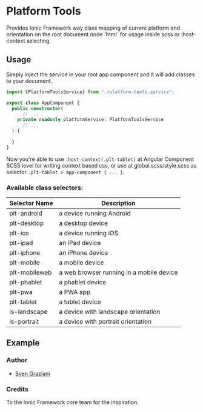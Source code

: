 # Platform Tools

Provides Ionic Framework way class mapping of current platform and orientation on the root document node ´html´ for usage inside scss or :host-context selecting.

## Usage
Simply inject the service in your root app component and it will add classes to your document.
```typescript
import {PlatformToolsService} from "./platform-tools.service";

export class AppComponent {
  public constructor(
      // ... 
    private readonly platformService: PlatformToolsService
      // ... 
  ) {

  }
}

```
Now you're able to use `:host-context(.plt-tablet)` at Angular Component SCSS level for writing context based css,
or use at global.scss/style.scss as selector `.plt-tablet > app-component { ... }`.

### Available class selectors:
| Selector Name | Description                              |
|---------------|------------------------------------------|
| plt-android       | a device running Android                 |
| plt-desktop       | a desktop device                         |
| plt-ios           | a device running iOS                     |
| plt-ipad          | an iPad device                           |
| plt-iphone        | an iPhone device                         |
| plt-mobile        | a mobile device                          |
| plt-mobileweb     | a web browser running in a mobile device |
| plt-phablet       | a phablet device                         |
| plt-pwa           | a PWA app                                |
| plt-tablet        | a tablet device                          |
| is-landscape        | a device with landscape orientation                          |
| is-portrait        | a device  with portrait orientation                        |


## Example

### Author
* [Sven Graziani](SGraziani@anexia-it.com)

### Credits
To the Ionic Framework core team for the inspiration.
